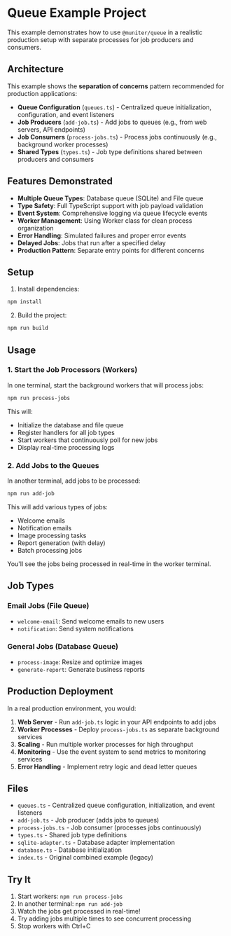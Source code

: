 # Queue Example Project

This example demonstrates how to use `@muniter/queue` in a realistic production setup with separate processes for job producers and consumers.

## Architecture

This example shows the **separation of concerns** pattern recommended for production applications:

- **Queue Configuration** (`queues.ts`) - Centralized queue initialization, configuration, and event listeners
- **Job Producers** (`add-job.ts`) - Add jobs to queues (e.g., from web servers, API endpoints)
- **Job Consumers** (`process-jobs.ts`) - Process jobs continuously (e.g., background worker processes)
- **Shared Types** (`types.ts`) - Job type definitions shared between producers and consumers

## Features Demonstrated

- **Multiple Queue Types**: Database queue (SQLite) and File queue
- **Type Safety**: Full TypeScript support with job payload validation
- **Event System**: Comprehensive logging via queue lifecycle events
- **Worker Management**: Using Worker class for clean process organization
- **Error Handling**: Simulated failures and proper error events
- **Delayed Jobs**: Jobs that run after a specified delay
- **Production Pattern**: Separate entry points for different concerns

## Setup

1. Install dependencies:
```bash
npm install
```

2. Build the project:
```bash
npm run build
```

## Usage

### 1. Start the Job Processors (Workers)

In one terminal, start the background workers that will process jobs:

```bash
npm run process-jobs
```

This will:
- Initialize the database and file queue
- Register handlers for all job types
- Start workers that continuously poll for new jobs
- Display real-time processing logs

### 2. Add Jobs to the Queues

In another terminal, add jobs to be processed:

```bash
npm run add-job
```

This will add various types of jobs:
- Welcome emails
- Notification emails  
- Image processing tasks
- Report generation (with delay)
- Batch processing jobs

You'll see the jobs being processed in real-time in the worker terminal.

## Job Types

### Email Jobs (File Queue)
- `welcome-email`: Send welcome emails to new users
- `notification`: Send system notifications

### General Jobs (Database Queue)  
- `process-image`: Resize and optimize images
- `generate-report`: Generate business reports

## Production Deployment

In a real production environment, you would:

1. **Web Server** - Run `add-job.ts` logic in your API endpoints to add jobs
2. **Worker Processes** - Deploy `process-jobs.ts` as separate background services
3. **Scaling** - Run multiple worker processes for high throughput
4. **Monitoring** - Use the event system to send metrics to monitoring services
5. **Error Handling** - Implement retry logic and dead letter queues

## Files

- `queues.ts` - Centralized queue configuration, initialization, and event listeners
- `add-job.ts` - Job producer (adds jobs to queues)
- `process-jobs.ts` - Job consumer (processes jobs continuously)  
- `types.ts` - Shared job type definitions
- `sqlite-adapter.ts` - Database adapter implementation
- `database.ts` - Database initialization
- `index.ts` - Original combined example (legacy)

## Try It

1. Start workers: `npm run process-jobs`
2. In another terminal: `npm run add-job`
3. Watch the jobs get processed in real-time!
4. Try adding jobs multiple times to see concurrent processing
5. Stop workers with Ctrl+C